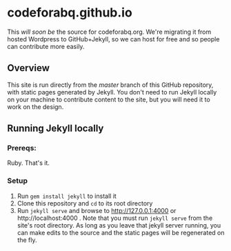 # codeforabq.github.io
This _will soon be_ the source for codeforabq.org. We're migrating it from hosted Wordpress to GitHub+Jekyll, so we can host for free and so people can contribute more easily.

## Overview
This site is run directly from the _master_ branch of this GitHub repository, with static pages generated by Jekyll. You don't need to run Jekyll locally on your machine to contribute content to the site, but you will need it to work on the design.

## Running Jekyll locally
### Prereqs:
Ruby. That's it.

### Setup
1. Run `gem install jekyll` to install it
2. Clone this repository and `cd` to its root directory
3. Run `jekyll serve` and browse to http://127.0.0.1:4000 or http://localhost:4000 . Note that you must run `jekyll serve` from the site's root directory. As long as you leave that jekyll server running, you can make edits to the source and the static pages will be regenerated on the fly.
